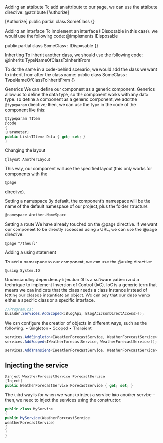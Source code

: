 


Adding an attribute
To add an attribute to our page, we can use the attribute directive:
@attribute [Authorize]


[Authorize] public partial class SomeClass {}

Adding an interface
To implement an interface (IDisposable in this case), we would use the following code:
@implements IDisposable


public partial class SomeClass : IDisposable {}


Inheriting
To inherit another class, we should use the following code:
@inherits TypeNameOfClassToInheritFrom

To do the same in a code-behind scenario, we would add the class we want to inherit from after
the class name:
public class SomeClass : TypeNameOfClassToInheritFrom {}



Generics
We can define our component as a generic component.
Generics allow us to define the data type, so the component works with any data type.
To define a component as a generic component, we add the ```@typeparam``` directive; then, we can
use the type in the code of the component like this:

```c#
@typeparam TItem
@code
{
[Parameter]
public List<TItem> Data { get; set; }
}
```

Changing the layout

```c#
@layout AnotherLayout
```
This way, our component will use the specified layout (this only works for components with the
```
@page
``` 
directive).

Setting a namespace
By default, the component’s namespace will be the name of the default namespace of our project,
plus the folder structure.

```
@namespace Another.NameSpace
```
Setting a route
We have already touched on the @page directive. If we want our component to be directly accessed
using a URL, we can use the @page directive:

```
@page "/theurl"
```
Adding a using statement

To add a namespace to our component, we can use the @using directive:

```
@using System.IO
```

Understanding dependency injection
DI is a software pattern and a technique to implement Inversion of Control (IoC).
IoC is a generic term that means we can indicate that the class needs a class instance instead of
letting our classes instantiate an object. We can say that our class wants either a specific class
or a specific interface.

```c#
//Program.cs:
builder.Services.AddScoped<IBlogApi, BlogApiJsonDirectAccess>();
```
We can configure the creation of objects in different ways, such as the following:
• Singleton
• Scoped
• Transient

``` c#
services.AddSingleton<IWeatherForecastService, WeatherForecastService>();
services.AddScoped<IWeatherForecastService, WeatherForecastService>();

services.AddTransient<IWeatherForecastService, WeatherForecastService>();
```

## Injecting the service

``` c#
@inject WeatherForecastService ForecastService
[Inject]
public WeatherForecastService ForecastService { get; set; }
```

The third way is for when we want to inject a service into another service – then, we need to inject
the services using the constructor:

```c#
public class MyService
{
public MyService(WeatherForecastService
weatherForecastService)
{
}
}
```
